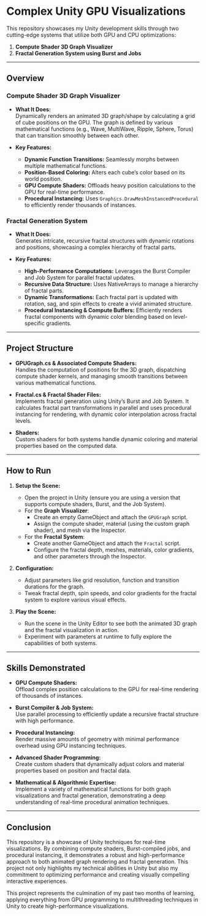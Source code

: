# Complex Unity GPU Visualizations

This repository showcases my Unity development skills through two cutting-edge systems that utilize both GPU and CPU optimizations:

1. **Compute Shader 3D Graph Visualizer**  
2. **Fractal Generation System using Burst and Jobs**

---

## Overview

### Compute Shader 3D Graph Visualizer
- **What It Does:**  
  Dynamically renders an animated 3D graph/shape by calculating a grid of cube positions on the GPU. The graph is defined by various mathematical functions (e.g., Wave, MultiWave, Ripple, Sphere, Torus) that can transition smoothly between each other.
  
- **Key Features:**
  - **Dynamic Function Transitions:** Seamlessly morphs between multiple mathematical functions.
  - **Position-Based Coloring:** Alters each cube’s color based on its world position.
  - **GPU Compute Shaders:** Offloads heavy position calculations to the GPU for real-time performance.
  - **Procedural Instancing:** Uses `Graphics.DrawMeshInstancedProcedural` to efficiently render thousands of instances.

### Fractal Generation System
- **What It Does:**  
  Generates intricate, recursive fractal structures with dynamic rotations and positions, showcasing a complex hierarchy of fractal parts.
  
- **Key Features:**
  - **High-Performance Computations:** Leverages the Burst Compiler and Job System for parallel fractal updates.
  - **Recursive Data Structure:** Uses NativeArrays to manage a hierarchy of fractal parts.
  - **Dynamic Transformations:** Each fractal part is updated with rotation, sag, and spin effects to create a vivid animated structure.
  - **Procedural Instancing & Compute Buffers:** Efficiently renders fractal components with dynamic color blending based on level-specific gradients.

---

## Project Structure

- **GPUGraph.cs & Associated Compute Shaders:**  
  Handles the computation of positions for the 3D graph, dispatching compute shader kernels, and managing smooth transitions between various mathematical functions.

- **Fractal.cs & Fractal Shader Files:**  
  Implements fractal generation using Unity’s Burst and Job System. It calculates fractal part transformations in parallel and uses procedural instancing for rendering, with dynamic color interpolation across fractal levels.

- **Shaders:**  
  Custom shaders for both systems handle dynamic coloring and material properties based on the computed data.

---

## How to Run

1. **Setup the Scene:**
   - Open the project in Unity (ensure you are using a version that supports compute shaders, Burst, and the Job System).
   - For the **Graph Visualizer**:
     - Create an empty GameObject and attach the `GPUGraph` script.
     - Assign the compute shader, material (using the custom graph shader), and mesh via the Inspector.
   - For the **Fractal System**:
     - Create another GameObject and attach the `Fractal` script.
     - Configure the fractal depth, meshes, materials, color gradients, and other parameters through the Inspector.

2. **Configuration:**
   - Adjust parameters like grid resolution, function and transition durations for the graph.
   - Tweak fractal depth, spin speeds, and color gradients for the fractal system to explore various visual effects.

3. **Play the Scene:**
   - Run the scene in the Unity Editor to see both the animated 3D graph and the fractal visualization in action.
   - Experiment with parameters at runtime to fully explore the capabilities of both systems.

---

## Skills Demonstrated

- **GPU Compute Shaders:**  
  Offload complex position calculations to the GPU for real-time rendering of thousands of instances.

- **Burst Compiler & Job System:**  
  Use parallel processing to efficiently update a recursive fractal structure with high performance.

- **Procedural Instancing:**  
  Render massive amounts of geometry with minimal performance overhead using GPU instancing techniques.

- **Advanced Shader Programming:**  
  Create custom shaders that dynamically adjust colors and material properties based on position and fractal data.

- **Mathematical & Algorithmic Expertise:**  
  Implement a variety of mathematical functions for both graph visualizations and fractal generation, demonstrating a deep understanding of real-time procedural animation techniques.

---

## Conclusion

This repository is a showcase of Unity techniques for real-time visualizations. By combining compute shaders, Burst-compiled jobs, and procedural instancing, it demonstrates a robust and high-performance approach to both animated graph rendering and fractal generation. This project not only highlights my technical abilities in Unity but also my commitment to optimizing performance and creating visually compelling interactive experiences.

This project represents the culmination of my past two months of learning, applying everything from GPU programming to multithreading techniques in Unity to create high-performance visualizations.
